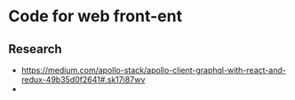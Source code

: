# Code for web front-ent

## Research
* https://medium.com/apollo-stack/apollo-client-graphql-with-react-and-redux-49b35d0f2641#.sk17i87wv
* 
